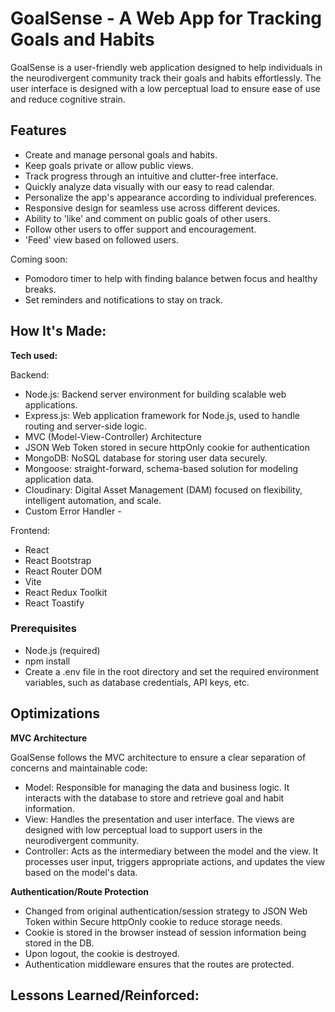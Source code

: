 # GoalSense - A Web App for Tracking Goals and Habits

GoalSense is a user-friendly web application designed to help individuals in the neurodivergent community track their goals and habits effortlessly. The user interface is designed with a low perceptual load to ensure ease of use and reduce cognitive strain.

## Features

- Create and manage personal goals and habits.
- Keep goals private or allow public views.
- Track progress through an intuitive and clutter-free interface.
- Quickly analyze data visually with our easy to read calendar.
- Personalize the app's appearance according to individual preferences.
- Responsive design for seamless use across different devices.
- Ability to 'like' and comment on public goals of other users.
- Follow other users to offer support and encouragement.
- 'Feed' view based on followed users.

Coming soon:

- Pomodoro timer to help with finding balance betwen focus and healthy breaks.
- Set reminders and notifications to stay on track.

## How It's Made:

**Tech used:**

Backend:

- Node.js: Backend server environment for building scalable web applications.
- Express.js: Web application framework for Node.js, used to handle routing and server-side logic.
- MVC (Model-View-Controller) Architecture
- JSON Web Token stored in secure httpOnly cookie for authentication
- MongoDB: NoSQL database for storing user data securely.
- Mongoose: straight-forward, schema-based solution for modeling application data.
- Cloudinary: Digital Asset Management (DAM) focused on flexibility, intelligent automation, and scale.
- Custom Error Handler -

Frontend:

- React
- React Bootstrap
- React Router DOM
- Vite
- React Redux Toolkit
- React Toastify

### Prerequisites

- Node.js (required)
- npm install
- Create a .env file in the root directory and set the required environment variables, such as database credentials, API keys, etc.

## Optimizations

**MVC Architecture**

GoalSense follows the MVC architecture to ensure a clear separation of concerns and maintainable code:

- Model: Responsible for managing the data and business logic. It interacts with the database to store and retrieve goal and habit information.
- View: Handles the presentation and user interface. The views are designed with low perceptual load to support users in the neurodivergent community.
- Controller: Acts as the intermediary between the model and the view. It processes user input, triggers appropriate actions, and updates the view based on the model's data.

**Authentication/Route Protection**

- Changed from original authentication/session strategy to JSON Web Token within Secure httpOnly cookie to reduce storage needs.
- Cookie is stored in the browser instead of session information being stored in the DB.
- Upon logout, the cookie is destroyed.
- Authentication middleware ensures that the routes are protected.

## Lessons Learned/Reinforced:
